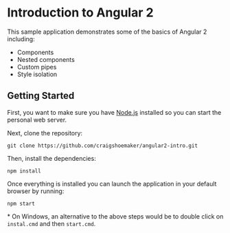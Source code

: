 ﻿# Introduction to Angular 2

This sample application demonstrates some of the basics of Angular 2 including:

- Components
- Nested components
- Custom pipes
- Style isolation

## Getting Started

First, you want to make sure you have [Node.js](http://nodejs.org) installed so you can start the personal web server. 

Next, clone the repository:

    git clone https://github.com/craigshoemaker/angular2-intro.git

Then, install the dependencies:

    npm install

Once everything is installed you can launch the application in your default browser by running:

    npm start

\* On Windows, an alternative to the above steps would be to double click on `instal.cmd` and then `start.cmd`.
